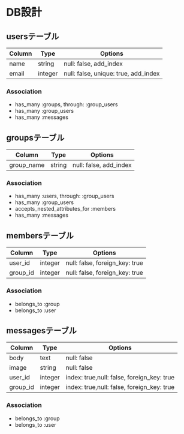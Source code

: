 # DB設計

## usersテーブル

|Column|Type|Options|
|------|----|-------|
|name|string|null: false, add_index|
|email|integer|null: false, unique: true, add_index|

### Association
-  has_many :groups, through: :group_users
-  has_many :group_users
-  has_many :messages

## groupsテーブル

|Column|Type|Options|
|------|----|-------|
|group_name|string|null: false, add_index|

### Association
-  has_many :users, through: :group_users
-  has_many :group_users
-  accepts_nested_attributes_for :members
-  has_many :messages


## membersテーブル

|Column|Type|Options|
|------|----|-------|
|user_id|integer|null: false, foreign_key: true|
|group_id|integer|null: false, foreign_key: true|

### Association
- belongs_to :group
- belongs_to :user


## messagesテーブル

|Column|Type|Options|
|------|----|-------|
|body|text|null: false|
|image|string|null: false|
|user_id|integer|index: true,null: false, foreign_key: true|
|group_id|integer|index: true,null: false, foreign_key: true|

### Association
- belongs_to :group
- belongs_to :user
